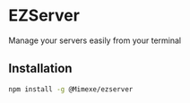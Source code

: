 # EZServer

Manage your servers easily from your terminal

## Installation

```bash
npm install -g @Mimexe/ezserver
```
